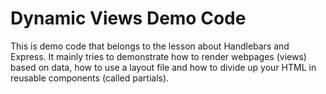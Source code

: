# Dynamic Views Demo Code

This is demo code that belongs to the lesson about Handlebars and Express. It mainly tries to demonstrate how to render webpages (views) based on data, how to use a layout file and how to divide up your HTML in reusable components (called partials).



